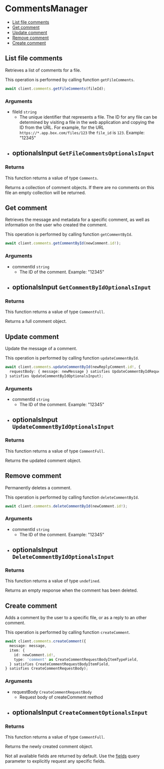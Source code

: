 # CommentsManager

- [List file comments](#list-file-comments)
- [Get comment](#get-comment)
- [Update comment](#update-comment)
- [Remove comment](#remove-comment)
- [Create comment](#create-comment)

## List file comments

Retrieves a list of comments for a file.

This operation is performed by calling function `getFileComments`.

```ts
await client.comments.getFileComments(fileId);
```

### Arguments

- fileId `string`
  - The unique identifier that represents a file. The ID for any file can be determined by visiting a file in the web application and copying the ID from the URL. For example, for the URL `https://*.app.box.com/files/123` the `file_id` is `123`. Example: "12345"
- optionalsInput `GetFileCommentsOptionalsInput`
  -

### Returns

This function returns a value of type `Comments`.

Returns a collection of comment objects. If there are no
comments on this file an empty collection will be returned.

## Get comment

Retrieves the message and metadata for a specific comment, as well
as information on the user who created the comment.

This operation is performed by calling function `getCommentById`.

```ts
await client.comments.getCommentById(newComment.id!);
```

### Arguments

- commentId `string`
  - The ID of the comment. Example: "12345"
- optionalsInput `GetCommentByIdOptionalsInput`
  -

### Returns

This function returns a value of type `CommentFull`.

Returns a full comment object.

## Update comment

Update the message of a comment.

This operation is performed by calling function `updateCommentById`.

```ts
await client.comments.updateCommentById(newReplyComment.id!, {
  requestBody: { message: newMessage } satisfies UpdateCommentByIdRequestBody,
} satisfies UpdateCommentByIdOptionalsInput);
```

### Arguments

- commentId `string`
  - The ID of the comment. Example: "12345"
- optionalsInput `UpdateCommentByIdOptionalsInput`
  -

### Returns

This function returns a value of type `CommentFull`.

Returns the updated comment object.

## Remove comment

Permanently deletes a comment.

This operation is performed by calling function `deleteCommentById`.

```ts
await client.comments.deleteCommentById(newComment.id!);
```

### Arguments

- commentId `string`
  - The ID of the comment. Example: "12345"
- optionalsInput `DeleteCommentByIdOptionalsInput`
  -

### Returns

This function returns a value of type `undefined`.

Returns an empty response when the comment has been deleted.

## Create comment

Adds a comment by the user to a specific file, or
as a reply to an other comment.

This operation is performed by calling function `createComment`.

```ts
await client.comments.createComment({
  message: message,
  item: {
    id: newComment.id!,
    type: 'comment' as CreateCommentRequestBodyItemTypeField,
  } satisfies CreateCommentRequestBodyItemField,
} satisfies CreateCommentRequestBody);
```

### Arguments

- requestBody `CreateCommentRequestBody`
  - Request body of createComment method
- optionalsInput `CreateCommentOptionalsInput`
  -

### Returns

This function returns a value of type `CommentFull`.

Returns the newly created comment object.

Not all available fields are returned by default. Use the
[fields](#param-fields) query parameter to explicitly request
any specific fields.
